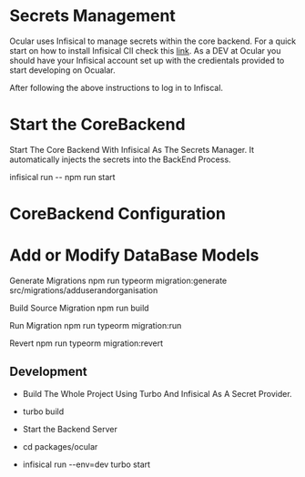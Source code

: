 # Secrets Management

Ocular uses Infisical to manage secrets within the core backend. For a quick start on how to install Infisical ClI check this [link](https://infisical.com/docs/documentation/getting-started/cli). As a DEV at Ocular you should have your Infisical account set up with the credientals provided to start developing on Ocualar.

After following the above instructions to log in to Infiscal.

# Start the CoreBackend

Start The Core Backend With Infisical As The Secrets Manager. It automatically injects the secrets into the BackEnd Process.

infisical run -- npm run start

# CoreBackend Configuration


# Add or Modify DataBase Models
Generate Migrations
npm run typeorm migration:generate  src/migrations/adduserandorganisation

Build Source Migration
npm run build

Run Migration
npm run typeorm migration:run

Revert 
npm run typeorm migration:revert


## Development
- Build The Whole Project Using Turbo And Infisical As A Secret Provider.
- turbo build

- Start the Backend Server
- cd packages/ocular
- infisical run --env=dev turbo start